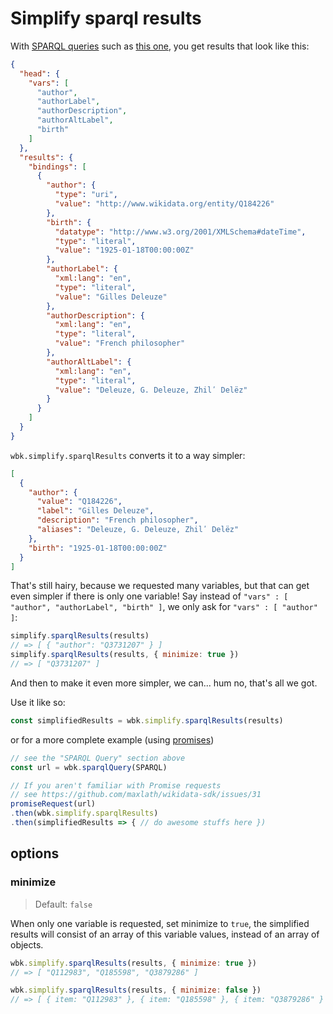 # Simplify sparql results

With [SPARQL queries](sparql_query.md) such as [this one](https://github.com/maxlath/wikidata-sdk/blob/master/assets/queries/simplify_sparql_results_doc_example.rq), you get results that look like this:
```json
{
  "head": {
    "vars": [
      "author",
      "authorLabel",
      "authorDescription",
      "authorAltLabel",
      "birth"
    ]
  },
  "results": {
    "bindings": [
      {
        "author": {
          "type": "uri",
          "value": "http://www.wikidata.org/entity/Q184226"
        },
        "birth": {
          "datatype": "http://www.w3.org/2001/XMLSchema#dateTime",
          "type": "literal",
          "value": "1925-01-18T00:00:00Z"
        },
        "authorLabel": {
          "xml:lang": "en",
          "type": "literal",
          "value": "Gilles Deleuze"
        },
        "authorDescription": {
          "xml:lang": "en",
          "type": "literal",
          "value": "French philosopher"
        },
        "authorAltLabel": {
          "xml:lang": "en",
          "type": "literal",
          "value": "Deleuze, G. Deleuze, Zhilʹ Delëz"
        }
      }
    ]
  }
}
```
`wbk.simplify.sparqlResults` converts it to a way simpler:
```json
[
  {
    "author": {
      "value": "Q184226",
      "label": "Gilles Deleuze",
      "description": "French philosopher",
      "aliases": "Deleuze, G. Deleuze, Zhilʹ Delëz"
    },
    "birth": "1925-01-18T00:00:00Z"
  }
]
```
That's still hairy, because we requested many variables, but that can get even simpler if there is only one variable!
Say instead of `"vars" : [ "author", "authorLabel", "birth" ]`, we only ask for `"vars" : [ "author" ]`:
```js
simplify.sparqlResults(results)
// => [ { "author": "Q3731207" } ]
simplify.sparqlResults(results, { minimize: true })
// => [ "Q3731207" ]
```
And then to make it even more simpler, we can... hum no, that's all we got.

Use it like so:
```js
const simplifiedResults = wbk.simplify.sparqlResults(results)
```
or for a more complete example (using [promises](https://www.promisejs.org))
```js
// see the "SPARQL Query" section above
const url = wbk.sparqlQuery(SPARQL)

// If you aren't familiar with Promise requests
// see https://github.com/maxlath/wikidata-sdk/issues/31
promiseRequest(url)
.then(wbk.simplify.sparqlResults)
.then(simplifiedResults => { // do awesome stuffs here })
```

## options

### minimize
> Default: `false`

When only one variable is requested, set minimize to `true`, the simplified results will consist of an array of this variable values, instead of an array of objects.
```js
wbk.simplify.sparqlResults(results, { minimize: true })
// => [ "Q112983", "Q185598", "Q3879286" ]

wbk.simplify.sparqlResults(results, { minimize: false })
// => [ { item: "Q112983" }, { item: "Q185598" }, { item: "Q3879286" } ]
```
